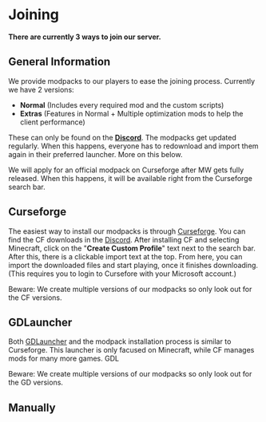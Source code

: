 # Joining

**There are currently 3 ways to join our server.**

## General Information

We provide modpacks to our players to ease the joining process. Currently we have 2 versions:
- **Normal** (Includes every required mod and the custom scripts)
- **Extras** (Features in Normal + Multiple optimization mods to help the client performance)

These can only be found on the [**Discord**](https://discord.geopolmc.org). The modpacks get updated regularly. When this happens, everyone has to redownload and import them again in their preferred launcher. More on this below.

We will apply for an official modpack on Curseforge after MW gets fully released. When this happens, it will be available right from the Curseforge search bar.

## Curseforge

The easiest way to install our modpacks is through [Curseforge](https://curseforge.com/). You can find the CF downloads in the [Discord](https://discord.geopolmc.org). After installing CF and selecting Minecraft, click on the "**Create Custom Profile**" text next to the search bar. After this, there is a clickable import text at the top. From here, you can import the downloaded files and start playing, once it finishes downloading. (This requires you to login to Cursefore with your Microsoft account.)

Beware: We create multiple versions of our modpacks so only look out for the CF versions.

## GDLauncher

Both [GDLauncher](https://gdlauncher.com/) and the modpack installation process is similar to Curseforge. This launcher is only facused on Minecraft, while CF manages mods for many more games. GDL 

Beware: We create multiple versions of our modpacks so only look out for the GD versions.

## Manually